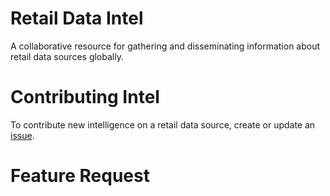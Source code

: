 # Retail Data Intel
A collaborative resource for gathering and disseminating information about retail data sources globally.

# Contributing Intel
To contribute new intelligence on a retail data source, create or update an [issue](https://github.com/AtheonAnalytics/retail-data-intel/issues).

# Feature Request
